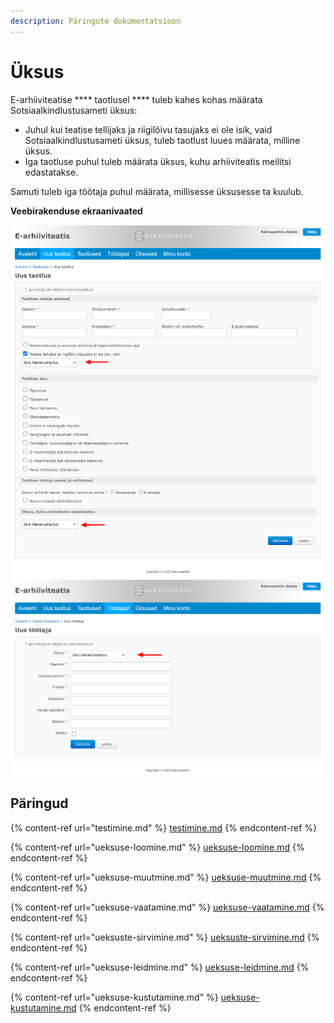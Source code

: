```yaml
---
description: Päringute dokumentatsioon
---
```


# Üksus

E-arhiiviteatise **** taotlusel **** tuleb kahes kohas määrata Sotsiaalkindlustusameti üksus:

* Juhul kui teatise tellijaks ja riigilõivu tasujaks ei ole isik, vaid Sotsiaalkindlustusameti üksus, tuleb taotlust luues määrata, milline üksus.
* Iga taotluse puhul tuleb määrata üksus, kuhu arhiiviteatis meilitsi edastatakse.

Samuti tuleb iga töötaja puhul määrata, millisesse üksusesse ta kuulub.

**Veebirakenduse ekraanivaated**

![](../../.gitbook/assets/E-arhiiviteatis-Uus-taotlus.png) ![](../../.gitbook/assets/E-arhiiviteatis-Uus-töötaja.png)

## Päringud

{% content-ref url="testimine.md" %}
[testimine.md](testimine.md)
{% endcontent-ref %}

{% content-ref url="ueksuse-loomine.md" %}
[ueksuse-loomine.md](ueksuse-loomine.md)
{% endcontent-ref %}

{% content-ref url="ueksuse-muutmine.md" %}
[ueksuse-muutmine.md](ueksuse-muutmine.md)
{% endcontent-ref %}

{% content-ref url="ueksuse-vaatamine.md" %}
[ueksuse-vaatamine.md](ueksuse-vaatamine.md)
{% endcontent-ref %}

{% content-ref url="ueksuste-sirvimine.md" %}
[ueksuste-sirvimine.md](ueksuste-sirvimine.md)
{% endcontent-ref %}

{% content-ref url="ueksuse-leidmine.md" %}
[ueksuse-leidmine.md](ueksuse-leidmine.md)
{% endcontent-ref %}

{% content-ref url="ueksuse-kustutamine.md" %}
[ueksuse-kustutamine.md](ueksuse-kustutamine.md)
{% endcontent-ref %}
